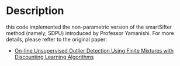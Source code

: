 # Description 
this code implemented the non-parametric version of the smartSifter method (namely, SDPU) introduced by Professor Yamanishi. For more details, please refter to the original paper:
- [On-line Unsupervised Outlier Detection Using Finite
Mixtures with Discounting Learning Algorithms](https://pdfs.semanticscholar.org/43c4/cd81d1cf451cea53f3993dfa866e883d8694.pdf)
